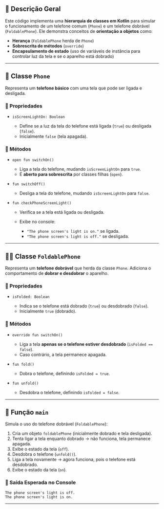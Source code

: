 ## 📌 Descrição Geral

Este código implementa uma **hierarquia de classes em Kotlin** para simular o funcionamento de um telefone comum (`Phone`) e um telefone dobrável (`FoldablePhone`).
Ele demonstra conceitos de **orientação a objetos** como:

* **Herança** (`FoldablePhone` herda de `Phone`)
* **Sobrescrita de métodos** (`override`)
* **Encapsulamento de estado** (uso de variáveis de instância para controlar luz da tela e se o aparelho está dobrado)

---

## 📱 Classe `Phone`

Representa um **telefone básico** com uma tela que pode ser ligada e desligada.

### 🔹 Propriedades

* `isScreenLightOn: Boolean`

  * Define se a luz da tela do telefone está ligada (`true`) ou desligada (`false`).
  * Inicialmente `false` (tela apagada).

### 🔹 Métodos

* `open fun switchOn()`

  * Liga a tela do telefone, mudando `isScreenLightOn` para `true`.
  * É **aberto para sobrescrita** por classes filhas (`open`).

* `fun switchOff()`

  * Desliga a tela do telefone, mudando `isScreenLightOn` para `false`.

* `fun checkPhoneScreenLight()`

  * Verifica se a tela está ligada ou desligada.
  * Exibe no console:

    * `"The phone screen's light is on."` se ligada.
    * `"The phone screen's light is off."` se desligada.

---

## 📱📂 Classe `FoldablePhone`

Representa um **telefone dobrável** que herda da classe `Phone`.
Adiciona o comportamento de **dobrar e desdobrar** o aparelho.

### 🔹 Propriedades

* `isFolded: Boolean`

  * Indica se o telefone está dobrado (`true`) ou desdobrado (`false`).
  * Inicialmente `true` (dobrado).

### 🔹 Métodos

* `override fun switchOn()`

  * Liga a tela **apenas se o telefone estiver desdobrado** (`isFolded == false`).
  * Caso contrário, a tela permanece apagada.

* `fun fold()`

  * Dobra o telefone, definindo `isFolded = true`.

* `fun unfold()`

  * Desdobra o telefone, definindo `isFolded = false`.

---

## 🏃 Função `main`

Simula o uso do telefone dobrável (`FoldablePhone`):

1. Cria um objeto `foldablePhone` (inicialmente dobrado e tela desligada).
2. Tenta ligar a tela enquanto dobrado → não funciona, tela permanece apagada.
3. Exibe o estado da tela (`off`).
4. Desdobra o telefone (`unfold()`).
5. Liga a tela novamente → agora funciona, pois o telefone está desdobrado.
6. Exibe o estado da tela (`on`).

### 🔹 Saída Esperada no Console

```
The phone screen's light is off.
The phone screen's light is on.
```

---
